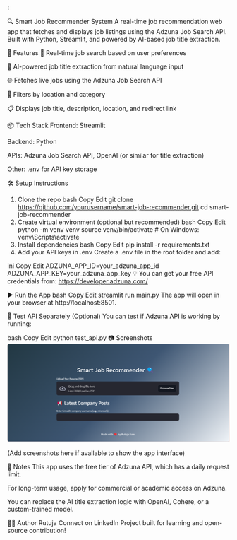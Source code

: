 :

🔍 Smart Job Recommender System
A real-time job recommendation web app that fetches and displays job listings using the Adzuna Job Search API. Built with Python, Streamlit, and powered by AI-based job title extraction.

🚀 Features
🔎 Real-time job search based on user preferences

🧠 AI-powered job title extraction from natural language input

🌐 Fetches live jobs using the Adzuna Job Search API

📍 Filters by location and category

📋 Displays job title, description, location, and redirect link

📦 Tech Stack
Frontend: Streamlit

Backend: Python

APIs: Adzuna Job Search API, OpenAI (or similar for title extraction)

Other: .env for API key storage

🛠️ Setup Instructions
1. Clone the repo
bash
Copy
Edit
git clone https://github.com/yourusername/smart-job-recommender.git
cd smart-job-recommender
2. Create virtual environment (optional but recommended)
bash
Copy
Edit
python -m venv venv
source venv/bin/activate  # On Windows: venv\Scripts\activate
3. Install dependencies
bash
Copy
Edit
pip install -r requirements.txt
4. Add your API keys in .env
Create a .env file in the root folder and add:

ini
Copy
Edit
ADZUNA_APP_ID=your_adzuna_app_id
ADZUNA_APP_KEY=your_adzuna_app_key
💡 You can get your free API credentials from: https://developer.adzuna.com/

▶️ Run the App
bash
Copy
Edit
streamlit run main.py
The app will open in your browser at http://localhost:8501.

🧪 Test API Separately (Optional)
You can test if Adzuna API is working by running:

bash
Copy
Edit
python test_api.py
📷 Screenshots
![img.png](img.png)

(Add screenshots here if available to show the app interface)

📌 Notes
This app uses the free tier of Adzuna API, which has a daily request limit.

For long-term usage, apply for commercial or academic access on Adzuna.

You can replace the AI title extraction logic with OpenAI, Cohere, or a custom-trained model.

👨‍💻 Author
Rutuja
Connect on LinkedIn
Project built for learning and open-source contribution!

